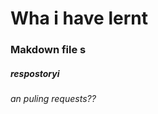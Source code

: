 <h1>Wha i have lernt</h1> 	
<h3>Makdown file s</h3>
<h5>respostoryi</h5>
<h6>an puling requests??</h6>
